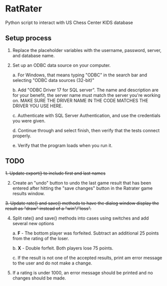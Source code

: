 # RatRater
Python script to interact with US Chess Center KIDS database

## Setup process
1. Replace the placeholder variables with the username, password, server, and database name. 
2. Set up an ODBC data source on your computer.

      a. For Windows, that means typing "ODBC" in the search bar and selecting "ODBC data sources (32-bit)"

      b. Add "ODBC Driver 17 for SQL server". The name and description are for your benefit, the server name must match the server you're working on. MAKE SURE THE DRIVER NAME IN THE CODE MATCHES THE DRIVER YOU USE HERE.

      c. Authenticate with SQL Server Authentication, and use the credentials you were given. 

      d. Continue through and select finish, then verify that the tests connect properly.

      e. Verify that the program loads when you run it.
  
## TODO
~~1. Update export() to include first and last names~~

2. Create an "undo" button to undo the last game result that has been entered after hitting the "save changes" button in the Ratrater game results window.

~~3. Update rate() and save() methods to have the dialog window display the result as "draw" instead of a "win"/"loss".~~

4. Split rate() and save() methods into cases using switches and add several new options
     
      a. **F** - The bottom player was forfeited. Subtract an additional 25 points from the rating of the loser.

      b. **X** - Double forfeit. Both players lose 75 points.
  
      c. If the result is not one of the accepted results, print am error message to the user and do not make a change.

5. If a rating is under 1000, an error message should be printed and no changes should be made.
